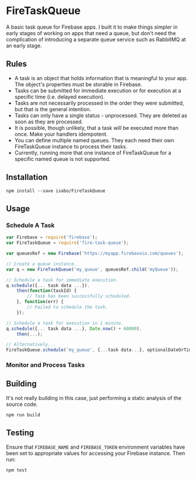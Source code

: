 # FireTaskQueue
A basic task queue for Firebase apps. I built it to make things simpler in early stages of working
on apps that need a queue, but don't need the complication of introducing a separate queue service
such as RabbitMQ at an early stage.

## Rules
- A task is an object that holds information that is meaningful to your app. The object's properties
  must be storable in Firebase.
- Tasks can be submitted for immediate execution or for execution at a specific time (i.e. delayed
  execution).
- Tasks are not necessarily processed in the order they were submitted, but that is the general
  intention.
- Tasks can only have a single status - unprocessed. They are deleted as soon as they are processed.
- It is possible, though unlikely, that a task will be executed more than once. Make your handlers
  idempotent.
- You can define multiple named queues. They each need their own FireTaskQueue instance to process
  their tasks.
- Currently, running more that one instance of FireTaskQueue for a specific named queue is not
  supported.

## Installation
```
npm install --save isabo/FireTaskQueue
```

## Usage

### Schedule A Task
```js
var Firebase = require('firebase');
var FireTaskQueue = require('fire-task-queue');

var queuesRef = new Firebase('https://myapp.firebaseio.com/queues');

// Create a queue instance.
var q = new FireTaskQueue('my_queue', queuesRef.child('myQueue'));

// Schedule a task for immediate execution.
q.schedule({... task data ...}).
    then(function(taskId) {
        // Task has been successfully scheduled.
    }, function(err) {
        // Failed to schedule the task.
    });

// Schedule a task for execution in 1 minute.
q.schedule({... task data ...}, Date.now() + 60000).
    then(...);

// Alternatively...
FireTaskQueue.schedule('my_queue', {...task data...}, optionalDateOrTimestamp);
```

### Monitor and Process Tasks

## Building
It's not really building in this case, just performing a static analysis of the source code.
```
npm run build
```

## Testing
Ensure that `FIREBASE_NAME` and `FIREBASE_TOKEN` environment variables have been set to appropriate
values for accessing your Firebase instance.
Then run:
```
npm test
```
